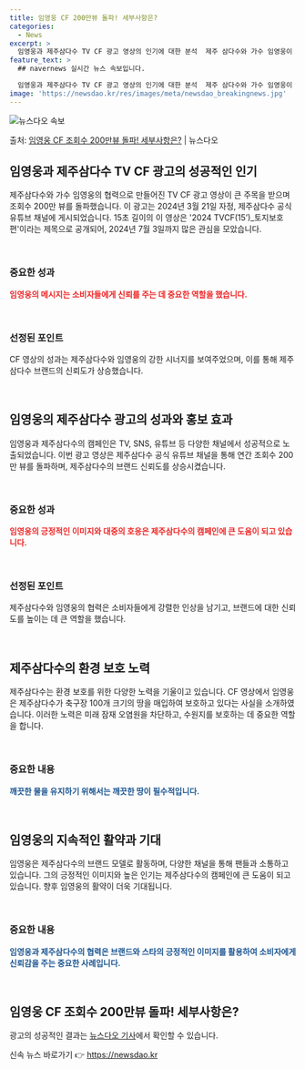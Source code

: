 ```yaml
---
title: 임영웅 CF 200만뷰 돌파! 세부사항은?
categories:
  - News
excerpt: >
  임영웅과 제주삼다수 TV CF 광고 영상의 인기에 대한 분석  제주 삼다수와 가수 임영웅이 협력한 TV CF…
feature_text: >
  ## navernews 실시간 뉴스 속보입니다.

  임영웅과 제주삼다수 TV CF 광고 영상의 인기에 대한 분석  제주 삼다수와 가수 임영웅이 협력한 TV CF…
image: 'https://newsdao.kr/res/images/meta/newsdao_breakingnews.jpg'
---
```


![뉴스다오 속보](https://newsdao.kr/res/images/meta/newsdao_breakingnews.jpg)

<p>출처: <a href="https://newsdao.kr/4612" rel="dofollow">임영웅 CF 조회수 200만뷰 돌파! 세부사항은?</a> | 뉴스다오</p>

<h2 data-ke-size="size26">임영웅과 제주삼다수 TV CF 광고의 성공적인 인기</h2>
제주삼다수와 가수 임영웅의 협력으로 만들어진 TV CF 광고 영상이 큰 주목을 받으며 조회수 200만 뷰를 돌파했습니다. 이 광고는 2024년 3월 21일 자정, 제주삼다수 공식 유튜브 채널에 게시되었습니다. 15초 길이의 이 영상은 '2024 TVCF(15’)_토지보호 편'이라는 제목으로 공개되어, 2024년 7월 3일까지 많은 관심을 모았습니다.

<p data-ke-size="size16">&nbsp;</p>

<h3>중요한 성과</h3>
<b><span style="color: #ee2323;">임영웅의 메시지는 소비자들에게 신뢰를 주는 데 중요한 역할을 했습니다.</span></b>

<p data-ke-size="size16">&nbsp;</p>

<h3>선정된 포인트</h3>
CF 영상의 성과는 제주삼다수와 임영웅의 강한 시너지를 보여주었으며, 이를 통해 제주삼다수 브랜드의 신뢰도가 상승했습니다.

<p data-ke-size="size16">&nbsp;</p>

<h2 data-ke-size="size26">임영웅의 제주삼다수 광고의 성과와 홍보 효과</h2>
임영웅과 제주삼다수의 캠페인은 TV, SNS, 유튜브 등 다양한 채널에서 성공적으로 노출되었습니다. 이번 광고 영상은 제주삼다수 공식 유튜브 채널을 통해 연간 조회수 200만 뷰를 돌파하며, 제주삼다수의 브랜드 신뢰도를 상승시켰습니다.

<p data-ke-size="size16">&nbsp;</p>

<h3>중요한 성과</h3>
<b><span style="color: #ee2323;">임영웅의 긍정적인 이미지와 대중의 호응은 제주삼다수의 캠페인에 큰 도움이 되고 있습니다.</span></b>

<p data-ke-size="size16">&nbsp;</p>

<h3>선정된 포인트</h3>
제주삼다수와 임영웅의 협력은 소비자들에게 강렬한 인상을 남기고, 브랜드에 대한 신뢰도를 높이는 데 큰 역할을 했습니다.

<p data-ke-size="size16">&nbsp;</p>

<h2 data-ke-size="size26">제주삼다수의 환경 보호 노력</h2>
제주삼다수는 환경 보호를 위한 다양한 노력을 기울이고 있습니다. CF 영상에서 임영웅은 제주삼다수가 축구장 100개 크기의 땅을 매입하여 보호하고 있다는 사실을 소개하였습니다. 이러한 노력은 미래 잠재 오염원을 차단하고, 수원지를 보호하는 데 중요한 역할을 합니다.

<p data-ke-size="size16">&nbsp;</p>

<h3>중요한 내용</h3>
<b><span style="color: #1a5490;">깨끗한 물을 유지하기 위해서는 깨끗한 땅이 필수적입니다.</span></b>

<p data-ke-size="size16">&nbsp;</p>

<h2 data-ke-size="size26">임영웅의 지속적인 활약과 기대</h2>
임영웅은 제주삼다수의 브랜드 모델로 활동하며, 다양한 채널을 통해 팬들과 소통하고 있습니다. 그의 긍정적인 이미지와 높은 인기는 제주삼다수의 캠페인에 큰 도움이 되고 있습니다. 향후 임영웅의 활약이 더욱 기대됩니다.

<p data-ke-size="size16">&nbsp;</p>

<h3>중요한 내용</h3>
<b><span style="color: #1a5490;">임영웅과 제주삼다수의 협력은 브랜드와 스타의 긍정적인 이미지를 활용하여 소비자에게 신뢰감을 주는 중요한 사례입니다.</span></b>

<p data-ke-size="size16">&nbsp;</p>

<h2 data-ke-size="size26">임영웅 CF 조회수 200만뷰 돌파! 세부사항은?</h2>
광고의 성공적인 결과는 <a href="https://newsdao.kr/4612">뉴스다오 기사</a>에서 확인할 수 있습니다. 

신속 뉴스 바로가기 👉 <a href="https://newsdao.kr" rel="dofollow">https://newsdao.kr</a>


